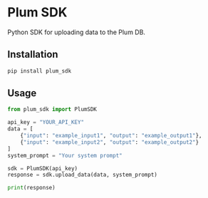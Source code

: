 # Plum SDK

Python SDK for uploading data to the Plum DB.

## Installation

```bash
pip install plum_sdk
```

## Usage

```python
from plum_sdk import PlumSDK

api_key = "YOUR_API_KEY"
data = [
    {"input": "example_input1", "output": "example_output1"},
    {"input": "example_input2", "output": "example_output2"}
]
system_prompt = "Your system prompt"

sdk = PlumSDK(api_key)
response = sdk.upload_data(data, system_prompt)

print(response)
```
